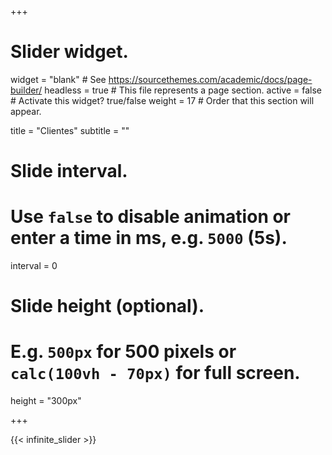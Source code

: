 +++
# Slider widget.
widget = "blank"  # See https://sourcethemes.com/academic/docs/page-builder/
headless = true  # This file represents a page section.
active = false  # Activate this widget? true/false
weight = 17  # Order that this section will appear.

title = "Clientes"
subtitle = ""

# Slide interval.
# Use `false` to disable animation or enter a time in ms, e.g. `5000` (5s).
interval = 0

# Slide height (optional).
# E.g. `500px` for 500 pixels or `calc(100vh - 70px)` for full screen.
height = "300px"


+++

{{< infinite_slider >}}